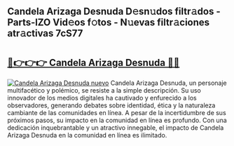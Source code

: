 ## Candela Arizaga Desnuda D𝚎sn𝚞dos filtr𝚊dos - Parts-lZO Vid𝚎os f𝚘tos - N𝚞evas filtr𝚊ciones atr𝚊ctivas 7cS77

# <h2><a href="http://mb6z12y.tromn.icu/?c=Candela+Arizaga+Desnuda">🔗👉👉👉 Candela Arizaga Desnuda 🔗🔗</a></h2>

[![Candela Arizaga Desnuda nuevo](https://i.imgur.com/pEAQMta.gif)](http://mb6z12y.tromn.icu/?c=Candela+Arizaga+Desnuda)
Candela Arizaga Desnuda, un personaje multifacético y polémico, se resiste a la simple descripción. Su uso innovador de los medios digitales ha cautivado y enfurecido a los observadores, generando debates sobre identidad, ética y la naturaleza cambiante de las comunidades en línea. A pesar de la incertidumbre de sus próximos pasos, su impacto en la comunidad en línea es profundo. Con una dedicación inquebrantable y un atractivo innegable, el impacto de Candela Arizaga Desnuda en la comunidad en línea es ilimitado.
